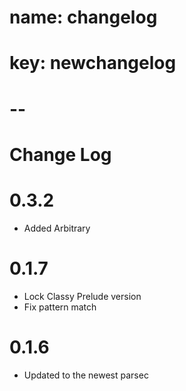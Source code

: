 # name: changelog
# key: newchangelog
# -- 

Change Log
==================

# 0.3.2
+ Added Arbitrary

# 0.1.7
+   Lock Classy Prelude version
+  Fix pattern match 
#  0.1.6
+  Updated to the newest parsec
